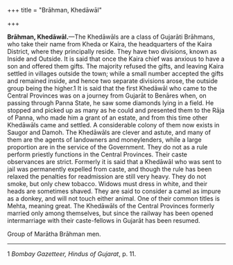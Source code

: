 +++
title = "Brāhman, Khedāwāl"

+++

**Brāhman, Khedāwāl.**—The Khedāwāls are a class of Gujarāti Brāhmans, who take their name from Kheda or Kaira, the headquarters of the Kaira District, where they principally reside. They have two divisions, known as Inside and Outside. It is said that once the Kaira chief was anxious to have a son and offered them gifts. The majority refused the gifts, and leaving Kaira settled in villages outside the town; while a small number accepted the gifts and remained inside, and hence two separate divisions arose, the outside group being the higher.1 It is said that the first Khedāwāl who came to the Central Provinces was on a journey from Gujarāt to Benāres when, on passing through Panna State, he saw some diamonds lying in a field. He stopped and picked up as many as he could and presented them to the Rāja of Panna, who made him a grant of an estate, and from this time other Khedāwāls came and settled. A considerable colony of them now exists in Saugor and Damoh. The Khedāwāls are clever and astute, and many of them are the agents of landowners and moneylenders, while a large proportion are in the service of the Government. They do not as a rule perform priestly functions in the Central Provinces. Their caste observances are strict. Formerly it is said that a Khedāwāl who was sent to jail was permanently expelled from caste, and though the rule has been relaxed the penalties for readmission are still very heavy. They do not smoke, but only chew tobacco. Widows must dress in white, and their heads are sometimes shaved. They are said to consider a camel as impure as a donkey, and will not touch either animal. One of their common titles is Mehta, meaning great. The Khedāwāls of the Central Provinces formerly married only among themselves, but since the railway has been opened intermarriage with their caste-fellows in Gujarāt has been resumed. 

Group of Marātha Brāhman men.

___________________

1 *Bombay Gazetteer, Hindus of Gujarat*, p. 11. 

